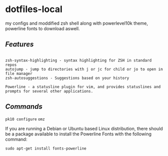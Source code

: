 # dotfiles-local

my configs and moddified zsh shell along with powerlevel10k theme, powerline fonts to download aswell.

## *Features*

```oh my zsh - one of the best and easy zsh framework with plugins included:

zsh-syntax-highlighting - syntax highlighting for ZSH in standard repos
autojump - jump to directories with j or jc for child or jo to open in file manager
zsh-autosuggestions - Suggestions based on your history

Powerline - a statusline plugin for vim, and provides statuslines and prompts for several other applications.

```

## *Commands*

```pk10 configure```
```omz```

If you are running a Debian or Ubuntu based Linux distribution, there should be a package available to install the Powerline Fonts with the following command: 

```sudo apt-get install fonts-powerline```

